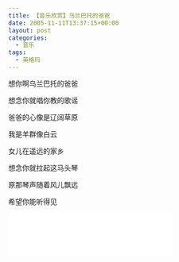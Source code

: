 ```yaml
---
title: 【音乐欣赏】乌兰巴托的爸爸
date: 2005-11-11T13:37:15+00:00
layout: post
categories:
  - 音乐
tags:
  - 英格玛
---
```


想你啊乌兰巴托的爸爸

想念你就唱你教的歌谣

爸爸的心像是辽阔草原

我是羊群像白云

女儿在遥远的家乡

想念你就拉起这马头琴

原那琴声随着风儿飘远

希望你能听得见

<iframe frameborder="no" border="0" marginwidth="0" marginheight="0" width=330 height=86 src="//music.163.com/outchain/player?type=2&id=318929&auto=1&height=66"></iframe>